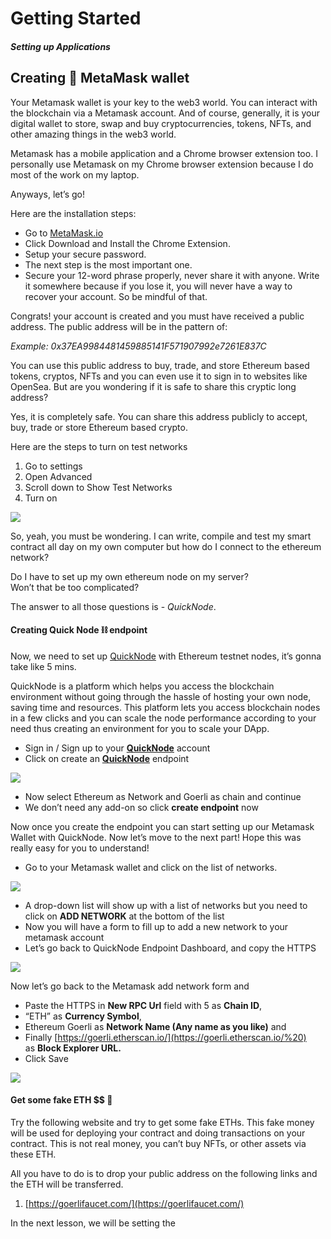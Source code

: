 Getting Started
===============

##### Setting up Applications

Creating 🦊 MetaMask wallet
---------------------------

Your Metamask wallet is your key to the web3 world. You can interact with the blockchain via a Metamask account. And of course, generally, it is your digital wallet to store, swap and buy cryptocurrencies, tokens, NFTs, and other amazing things in the web3 world.

Metamask has a mobile application and a Chrome browser extension too. I personally use Metamask on my Chrome browser extension because I do most of the work on my laptop.

Anyways, let’s go!

Here are the installation steps:

*   Go to [MetaMask.io](http://metamask.io/)
*   Click Download and Install the Chrome Extension.
*   Setup your secure password.
*   The next step is the most important one.
*   Secure your 12-word phrase properly, never share it with anyone. Write it somewhere because if you lose it, you will never have a way to recover your account. So be mindful of that.

Congrats! your account is created and you must have received a public address. The public address will be in the pattern of:

_Example: 0x37EA9984481459885141F571907992e7261E837C_

You can use this public address to buy, trade, and store Ethereum based tokens, cryptos, NFTs and you can even use it to sign in to websites like OpenSea. But are you wondering if it is safe to share this cryptic long address?

Yes, it is completely safe. You can share this address publicly to accept, buy, trade or store Ethereum based crypto.

Here are the steps to turn on test networks

1.  Go to settings
2.  Open Advanced
3.  Scroll down to Show Test Networks
4.  Turn on

![](https://lh3.googleusercontent.com/J1aA9vZcf8gE3h9ypNI2nQ0-wRypnCCCwNBDHtc7C9qcyzlkbOmlb6IDUxxN1xIwQpfIwSPZrmXy-C5hS65lcFIKg5U0LZaXhGw_y2QxGurmhwZSHcJwK0gk5KCaUpu45pmz8jl2)

So, yeah, you must be wondering. I can write, compile and test my smart contract all day on my own computer but how do I connect to the ethereum network?

Do I have to set up my own ethereum node on my server?       
Won’t that be too complicated?

The answer to all those questions is - _QuickNode_.

#### **Creating Quick Node ⛓ endpoint**

Now, we need to set up [QuickNode](https://www.quicknode.com/?utm_source=partner&utm_campaign=metaschool&utm_content=metaschool-guides&utm_medium=partner) with Ethereum testnet nodes, it’s gonna take like 5 mins.

QuickNode is a platform which helps you access the blockchain environment without going through the hassle of hosting your own node, saving time and resources. This platform lets you access blockchain nodes in a few clicks and you can scale the node performance according to your need thus creating an environment for you to scale your DApp.

*   Sign in / Sign up to your [**QuickNode**](https://www.quicknode.com/?utm_source=partner&utm_campaign=metaschool&utm_content=metaschool-guides&utm_medium=partner) account
*   Click on create an [**QuickNode**](https://www.quicknode.com/?utm_source=partner&utm_campaign=metaschool&utm_content=metaschool-guides&utm_medium=partner) endpoint 

![](https://lh4.googleusercontent.com/nusZ81aRnb8ue5J6qJLN29NG-lQRe-oQcxoeHyplNrA2IpLKg3cBC2tXPE0XXg2JEI1ugLuCX-fSNFYdtJIctMYW9hLWo7jsQxun7aQU6w_0w1Hqb3Md6lMf1Q9bM57zAm0xKmNDzqCNghdNwYHetosBTnWTnmgCLKUarXGyuUs-EHxBKdN33yEVChkU-HQCo0RUCw)

*   Now select Ethereum as Network and Goerli as chain and continue
*   We don’t need any add-on so click **create endpoint** now

Now once you create the endpoint you can start setting up our Metamask Wallet with QuickNode. Now let’s move to the next part! Hope this was really easy for you to understand!

*   Go to your Metamask wallet and click on the list of networks.

![](https://lh5.googleusercontent.com/2UexuPf9TiOmgJskf1KjXbksBlQwnTvRS0tU_nzrKg_3wc4hzVAX4SDqifH3y8YyTb2YJIb2NVQEF_ShIkATyplBcz5_zrzxWuKkodQs5h2JJhUWuo4I0kIRECG1evY510WYAJlbc6W9DyTBVb3gCn9KYAi8ECYR_4tMGer7RBrxErQ8-PpNpOYCrNYj6FrRWD5LrQ)

*   A drop-down list will show up with a list of networks but you need to click on **ADD NETWORK** at the bottom of the list
*   Now you will have a form to fill up to add a new network to your metamask account
*   Let’s go back to QuickNode Endpoint Dashboard, and copy the HTTPS

![](https://lh3.googleusercontent.com/rVD2taxs_lfShmW29I27PatQTIx9NZLnBIA3nGnyKye4Q2WQM_tiC8XpeWHCxu5g6irMWCZm6TnD3LqFhrcmwCFIWXAlnqrPoTmBB8XSiaDerKm7PvbNy625amuVm-vutlS8uyb8A1V0RxEdmtDEKDRaq_4X70LClb42guWZVyX-XCrm7htvkcFPwDAPDJMN2acgbg)

Now let’s go back to the Metamask add network form and 

*   Paste the HTTPS in **New RPC Url** field with 5 as **Chain ID**, 
*   “ETH” as **Currency Symbol**, 
*   Ethereum Goerli as **Network Name (Any name as you like)** and 
*   Finally [https://goerli.etherscan.io/](https://goerli.etherscan.io/%20) as **Block Explorer URL.** 
*   Click Save

![](https://lh3.googleusercontent.com/NxmZPfEJiinySOv3C9APrka5wQATNH-_6XZr2ncTwDNEP6R7liepAkwQ1ApvGZGKVO3pKAndmI7X1SFyO88LrkTmL19pTlIvSZ1xsaXGjZaOo7VTUb7NLorC1Lp3wDjUXkK1oYqLlMsq94NBPDE6Ejv5Z7UvKmG80YMlZ8fQZSMGJ48Xvin122CSeYhDFckwB3wXiA)

#### Get some fake ETH $$ 🤑

Try the following website and try to get some fake ETHs. This fake money will be used for deploying your contract and doing transactions on your contract. This is not real money, you can’t buy NFTs, or other assets via these ETH.

All you have to do is to drop your public address on the following links and the ETH will be transferred.

1.  [https://goerlifaucet.com/](https://goerlifaucet.com/)

In the next lesson, we will be setting the
